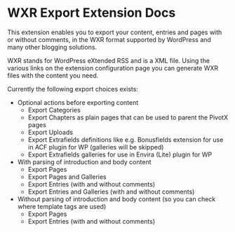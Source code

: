 
WXR Export Extension Docs
==========================

This extension enables you to export your content, entries and pages with or without
comments, in the WXR format supported by WordPress and many other blogging solutions.

WXR stands for WordPress eXtended RSS and is a XML file. Using the various links
on the extension configuration page you can generate WXR files with the content you 
need.

Currently the following export choices exists:

 * Optional actions before exporting content
   * Export Categories
   * Export Chapters as plain pages that can be used to parent the PivotX pages
   * Export Uploads
   * Export Extrafields definitions like e.g. Bonusfields extension for use in ACF plugin for WP (galleries will be skipped)
   * Export Extrafields galleries for use in Envira (Lite) plugin for WP
 * With parsing of introduction and body content
   * Export Pages
   * Export Pages and Galleries
   * Export Entries (with and without comments)
   * Export Entries and Galleries (with and without comments)
 * Without parsing of introduction and body content (so you can check where template tags are used)
   * Export Pages
   * Export Entries (with and without comments)